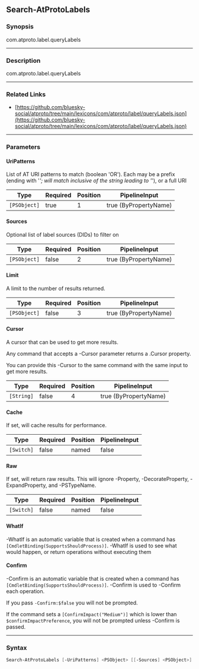 Search-AtProtoLabels
--------------------




### Synopsis
com.atproto.label.queryLabels



---


### Description

com.atproto.label.queryLabels



---


### Related Links
* [https://github.com/bluesky-social/atproto/tree/main/lexicons/com/atproto/label/queryLabels.json](https://github.com/bluesky-social/atproto/tree/main/lexicons/com/atproto/label/queryLabels.json)





---


### Parameters
#### **UriPatterns**

List of AT URI patterns to match (boolean 'OR'). Each may be a prefix (ending with '*'; will match inclusive of the string leading to '*'), or a full URI






|Type        |Required|Position|PipelineInput        |
|------------|--------|--------|---------------------|
|`[PSObject]`|true    |1       |true (ByPropertyName)|



#### **Sources**

Optional list of label sources (DIDs) to filter on






|Type        |Required|Position|PipelineInput        |
|------------|--------|--------|---------------------|
|`[PSObject]`|false   |2       |true (ByPropertyName)|



#### **Limit**

A limit to the number of results returned.






|Type        |Required|Position|PipelineInput        |
|------------|--------|--------|---------------------|
|`[PSObject]`|false   |3       |true (ByPropertyName)|



#### **Cursor**

A cursor that can be used to get more results.

Any command that accepts a -Cursor parameter returns a .Cursor property.

You can provide this -Cursor to the same command with the same input to get more results.






|Type      |Required|Position|PipelineInput        |
|----------|--------|--------|---------------------|
|`[String]`|false   |4       |true (ByPropertyName)|



#### **Cache**

If set, will cache results for performance.






|Type      |Required|Position|PipelineInput|
|----------|--------|--------|-------------|
|`[Switch]`|false   |named   |false        |



#### **Raw**

If set, will return raw results. This will ignore -Property, -DecorateProperty, -ExpandProperty, and -PSTypeName.






|Type      |Required|Position|PipelineInput|
|----------|--------|--------|-------------|
|`[Switch]`|false   |named   |false        |



#### **WhatIf**
-WhatIf is an automatic variable that is created when a command has ```[CmdletBinding(SupportsShouldProcess)]```.
-WhatIf is used to see what would happen, or return operations without executing them
#### **Confirm**
-Confirm is an automatic variable that is created when a command has ```[CmdletBinding(SupportsShouldProcess)]```.
-Confirm is used to -Confirm each operation.

If you pass ```-Confirm:$false``` you will not be prompted.


If the command sets a ```[ConfirmImpact("Medium")]``` which is lower than ```$confirmImpactPreference```, you will not be prompted unless -Confirm is passed.



---


### Syntax
```PowerShell
Search-AtProtoLabels [-UriPatterns] <PSObject> [[-Sources] <PSObject>] [[-Limit] <PSObject>] [[-Cursor] <String>] [-Cache] [-Raw] [-WhatIf] [-Confirm] [<CommonParameters>]
```
